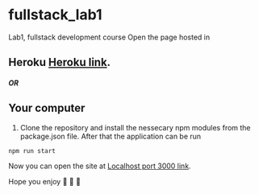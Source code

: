 # fullstack_lab1
Lab1, fullstack development course
Open the page hosted in
## Heroku [Heroku link](https://fullstack-lab1.herokuapp.com/).
##### OR
## Your computer
1. Clone the repository and install the nessecary npm modules from the package.json file.
After that the application can be run 
```
npm run start
```
Now you can open the site at [Localhost port 3000 link](http://localhost:3000/).

Hope you enjoy :green_heart: :green_heart: :green_heart:
